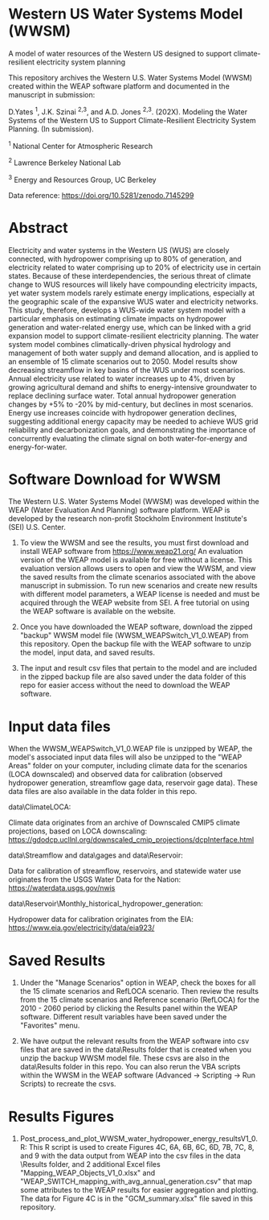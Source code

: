 # Western US Water Systems Model (WWSM)
A model of water resources of the Western US designed to support climate-resilient electricity system planning

This repository archives the Western U.S. Water Systems Model (WWSM) created within the WEAP software platform and documented in the manuscript in submission:

D.Yates <sup>1</sup>, J.K. Szinai <sup>2,3</sup>, and A.D. Jones <sup>2,3</sup>. (202X). Modeling the Water Systems of the Western US to Support Climate-Resilient Electricity System Planning. (In submission).

<sup>1</sup> National Center for Atmospheric Research

<sup>2</sup> Lawrence Berkeley National Lab

<sup>3</sup> Energy and Resources Group, UC Berkeley

Data reference:
https://doi.org/10.5281/zenodo.7145299

# Abstract

Electricity and water systems in the Western US (WUS) are closely connected, with hydropower comprising up to 80% of generation, and electricity related to water comprising up to 20% of electricity use in certain states. Because of these interdependencies, the serious threat of climate change to WUS resources will likely have compounding electricity impacts, yet water system models rarely estimate energy implications, especially at the geographic scale of the expansive WUS water and electricity networks. This study, therefore, develops a WUS-wide water system model with a particular emphasis on estimating climate impacts on hydropower generation and water-related energy use, which can be linked with a grid expansion model to support climate-resilient electricity planning. The water system model combines climatically-driven physical hydrology and management of both water supply and demand allocation, and is applied to an ensemble of 15 climate scenarios out to 2050. Model results show decreasing streamflow in key basins of the WUS under most scenarios. Annual electricity use related to water increases up to 4%, driven by growing agricultural demand and shifts to energy-intensive groundwater to replace declining surface water. Total annual hydropower generation changes by +5% to -20% by mid-century, but declines in most scenarios. Energy use increases coincide with hydropower generation declines, suggesting additional energy capacity may be needed to achieve WUS grid reliability and decarbonization goals, and demonstrating the importance of concurrently evaluating the climate signal on both water-for-energy and energy-for-water.

# Software Download for WWSM

The Western U.S. Water Systems Model (WWSM) was developed within the WEAP (Water Evaluation And Planning) software platform. WEAP is developed by the research non-profit Stockholm Environment Institute's (SEI) U.S. Center. 

1. To view the WWSM and see the results, you must first download and install WEAP software from https://www.weap21.org/
An evaluation version of the WEAP model is available for free without a license. This evaluation version allows users to open and view the WWSM, and view the saved results from the climate scenarios associated with the above manuscript in submission. To run new scenarios and create new results with different model parameters, a WEAP license is needed and must be acquired through the WEAP website from SEI. A free tutorial on using the WEAP software is available on the website. 

2. Once you have downloaded the WEAP software, download the zipped "backup" WWSM model file (WWSM_WEAPSwitch_V1_0.WEAP) from this repository. Open the backup file with the WEAP software to unzip the model, input data, and saved results.

3. The input and result csv files that pertain to the model and are included in the zipped backup file are also saved under the data folder of this repo for easier access without the need to download the WEAP software.

# Input data files
When the WWSM_WEAPSwitch_V1_0.WEAP file is unzipped by WEAP, the model's associated input data files will also be unzipped to the "WEAP Areas" folder on your computer, including climate data for the scenarios (LOCA downscaled) and observed data for calibration (observed hydropower generation, streamflow gage data, reservoir gage data). These data files are also available in the data folder in this repo.

data\ClimateLOCA:

Climate data originates from an archive of Downscaled CMIP5 climate projections, based on LOCA downscaling: https://gdodcp.ucllnl.org/downscaled_cmip_projections/dcpInterface.html

data\Streamflow and data\gages and data\Reservoir:

Data for calibration of streamflow, reservoirs, and statewide water use originates from the USGS Water Data for the Nation: https://waterdata.usgs.gov/nwis

data\Reservoir\Monthly_historical_hydropower_generation:

Hydropower data for calibration originates from the EIA: https://www.eia.gov/electricity/data/eia923/

# Saved Results
1. Under the "Manage Scenarios" option in WEAP, check the boxes for all the 15 climate scenarios and RefLOCA scenario. Then review the results from the 15 climate scenarios and Reference scenario (RefLOCA) for the 2010 - 2060 period by clicking the Results panel within the WEAP software. Different result variables have been saved under the "Favorites" menu.

2. We have output the relevant results from the WEAP software into csv files that are saved in the data\Results folder that is created when you unzip the backup WWSM model file. These csvs are also in the data\Results folder in this repo. You can also rerun the VBA scripts within the WWSM in the WEAP software (Advanced -> Scripting -> Run Scripts) to recreate the csvs.

# Results Figures

1. Post_process_and_plot_WWSM_water_hydropower_energy_resultsV1_0.R:
This R script is used to create Figures 4C, 6A, 6B, 6C, 6D, 7B, 7C, 8, and 9 with the data output from WEAP into the csv files in the data
\Results folder, and 2 additional Excel files "Mapping_WEAP_Objects_V1_0.xlsx" and "WEAP_SWITCH_mapping_with_avg_annual_generation.csv" that map some attributes to the WEAP results for easier aggregation and plotting. The data for Figure 4C is in the "GCM_summary.xlsx" file saved in this repository.





